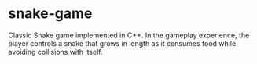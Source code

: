 # snake-game
Classic Snake game implemented in C++. In the gameplay experience, the player controls a snake that grows in length as it consumes food while avoiding collisions with itself.
